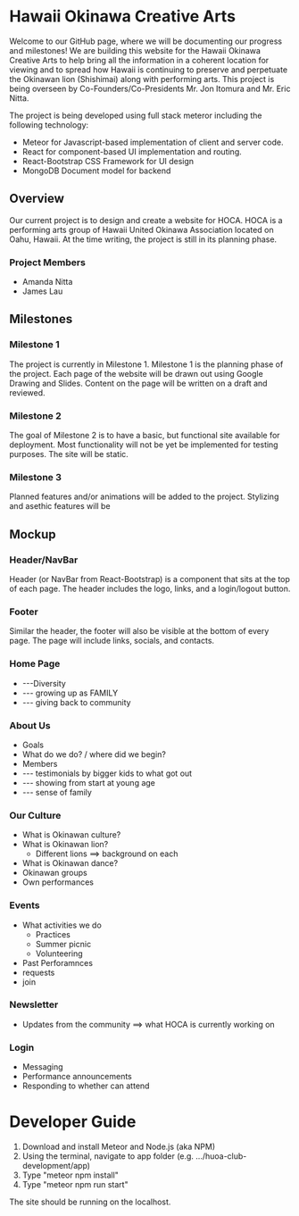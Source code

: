# Hawaii Okinawa Creative Arts
Welcome to our GitHub page, where we will be documenting our progress and milestones! We are building this website for the Hawaii Okinawa Creative Arts to help bring all the information in a coherent location for viewing and to spread how Hawaii is continuing to preserve and perpetuate the Okinawan lion (Shishimai) along with performing arts. This project is being overseen by Co-Founders/Co-Presidents Mr. Jon Itomura and Mr. Eric Nitta. 

The project is being developed using full stack meteror including the following technology:
- Meteor for Javascript-based implementation of client and server code.
- React for component-based UI implementation and routing.
- React-Bootstrap CSS Framework for UI design
- MongoDB Document model for backend

## Overview
Our current project is to design and create a website for HOCA. HOCA is a performing arts group of Hawaii United Okinawa Association located on Oahu, Hawaii. At the time writing, the project is still in its planning phase.

### Project Members
- Amanda Nitta
- James Lau

## Milestones

### Milestone 1
The project is currently in Milestone 1. Milestone 1 is the planning phase of the project. Each page of the website will be drawn out using Google Drawing and Slides. Content on the page will be written on a draft and reviewed.

### Milestone 2
The goal of Milestone 2 is to have a basic, but functional site available for deployment. Most functionality will not be yet be implemented for testing purposes. The site will be static.

### Milestone 3
Planned features and/or animations will be added to the project. Stylizing and asethic features will be 

## Mockup

### Header/NavBar
Header (or NavBar from React-Bootstrap) is a component that sits at the top of each page. The header includes the logo, links, and a login/logout button.

### Footer
Similar the header, the footer will also be visible at the bottom of every page. The page will include links, socials, and contacts.

### Home Page
- ---Diversity
- --- growing up as FAMILY
- --- giving back to community

### About Us 
- Goals
- What do we do? / where did we begin? 
- Members
- --- testimonials by bigger kids to what got out
- --- showing from start at young age
- --- sense of family

### Our Culture
- What is Okinawan culture?
- What is Okinawan lion?
  - Different lions ==> background on each
- What is Okinawan dance?
- Okinawan groups 
- Own performances

### Events
- What activities we do 
  - Practices
  - Summer picnic 
  - Volunteering
- Past Perforamnces 
- requests 
- join

### Newsletter
- Updates from the community ==> what HOCA is currently working on

### Login
- Messaging
- Performance announcements
- Responding to whether can attend 

# Developer Guide
1. Download and install Meteor and Node.js (aka NPM)
2. Using the terminal, navigate to app folder (e.g. .../huoa-club-development/app)
3. Type "meteor npm install"
4. Type "meteor npm run start"

The site should be running on the localhost.
